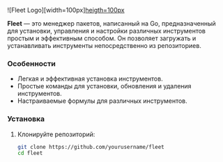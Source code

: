 
![Fleet Logo][width=100px][heigth=100px](./Fleet.png)

**Fleet** — это менеджер пакетов, написанный на Go, предназначенный для установки, управления и настройки различных инструментов простым и эффективным способом. Он позволяет загружать и устанавливать инструменты непосредственно из репозиториев.

### Особенности

- Легкая и эффективная установка инструментов.
- Простые команды для установки, обновления и удаления инструментов.
- Настраиваемые формулы для различных инструментов.

### Установка

1. Клонируйте репозиторий:

   ```bash
   git clone https://github.com/yourusername/fleet
   cd fleet
